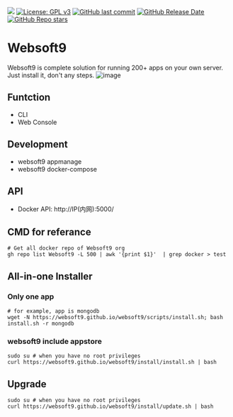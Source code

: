 [![](https://lab.frogg.it/lydra/yunohost/ansible-yunohost/badges/main/pipeline.svg)](https://lab.frogg.it/lydra/yunohost/ansible-yunohost/-/pipelines)
[![License: GPL v3](https://img.shields.io/badge/License-GPL%20v3-blue.svg)](http://www.gnu.org/licenses/gpl-3.0)
[![GitHub last commit](https://img.shields.io/github/last-commit/LydraFr/ansible-yunohost)](https://github.com/LydraFr/ansible-yunohost)
[![GitHub Release Date](https://img.shields.io/github/release-date/LydraFr/ansible-yunohost)](https://github.com/LydraFr/ansible-yunohost)
[![GitHub Repo stars](https://img.shields.io/github/stars/LydraFr/ansible-yunohost?style=social)](https://github.com/LydraFr/ansible-yunohost)

# Websoft9

Websoft9 is complete solution for running 200+ apps on your own server. Just install it, don't any steps.
![image](https://github.com/Websoft9/websoft9/assets/16741975/8321780c-4824-4e40-997d-676a31534063)

## Funtction

- CLI
- Web Console

## Development

- websoft9 appmanage
- websoft9 docker-compose

## API

- Docker API: http://IP(内网):5000/

## CMD for referance

```
# Get all docker repo of Websoft9 org
gh repo list Websoft9 -L 500 | awk '{print $1}'  | grep docker > test
```

## All-in-one Installer

### Only one app

```
# for example, app is mongodb
wget -N https://websoft9.github.io/websoft9/scripts/install.sh; bash install.sh -r mongodb
```

### websoft9 include appstore

```
sudo su # when you have no root privileges
curl https://websoft9.github.io/websoft9/install/install.sh | bash
```

## Upgrade

```
sudo su # when you have no root privileges
curl https://websoft9.github.io/websoft9/install/update.sh | bash
```
